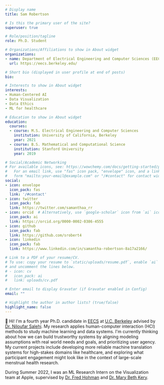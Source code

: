 ```yaml
---
# Display name
title: Sam Robertson

# Is this the primary user of the site?
superuser: true

# Role/position/tagline
role: Ph.D. Student

# Organizations/Affiliations to show in About widget
organizations:
- name: Department of Electrical Engineering and Computer Sciences (EECS), U.C. Berkeley
  url: https://eecs.berkeley.edu/

# Short bio (displayed in user profile at end of posts)
bio: 

# Interests to show in About widget
interests:
- Human-Centered AI
- Data Visualization
- Data Ethics
- ML for healthcare

# Education to show in About widget
education:
  courses:
  - course: M.S. Electrical Engineering and Computer Sciences
    institution: University of California, Berkeley
    year: 2021
  - course: B.S. Mathematical and Computational Science
    institution: Stanford University
    year: 2019

# Social/Academic Networking
# For available icons, see: https://wowchemy.com/docs/getting-started/page-builder/#icons
#   For an email link, use "fas" icon pack, "envelope" icon, and a link in the
#   form "mailto:your-email@example.com" or "/#contact" for contact widget.
social:
- icon: envelope
  icon_pack: fas
  link: '/#contact'
- icon: twitter
  icon_pack: fab
  link: https://twitter.com/samanthaa_rr
- icon: orcid  # Alternatively, use `google-scholar` icon from `ai` icon pack
  icon_pack: ai
  link: https://orcid.org/0000-0002-0386-4555
- icon: github
  icon_pack: fab
  link: https://github.com/srobert4
- icon: linkedin
  icon_pack: fab
  link: https://www.linkedin.com/in/samantha-robertson-8a17a2166/

# Link to a PDF of your resume/CV.
# To use: copy your resume to `static/uploads/resume.pdf`, enable `ai` icons in `params.toml`, 
# and uncomment the lines below.
# - icon: cv
#   icon_pack: ai
#   link: uploads/cv.pdf

# Enter email to display Gravatar (if Gravatar enabled in Config)
email: ""

# Highlight the author in author lists? (true/false)
highlight_name: false
---
```


:wave: Hi! I'm a fourth year Ph.D. candidate in [EECS](https://eecs.berkeley.edu/) at [U.C. Berkeley](https://www.berkeley.edu/) advised by [Dr. Niloufar Salehi](http://niloufar.org). My research applies human-computer interaction (HCI) methods to study machine learning and data systems. I'm currently thinking about how we can build trustworthy systems by aligning modeling assumptions with real world needs and goals, and prioritizing user agency. My current projects include developing more reliable machine translation systems for high-stakes domains like healthcare, and exploring what participant engagement might look like in the context of large-scale menstrual health research. 

During Summer 2022, I was an ML Research Intern on the Visualization team at Apple, supervised by [Dr. Fred Hohman](https://fredhohman.com/) and [Dr. Mary Beth Kery](https://marybethkery.com/).
